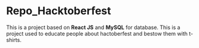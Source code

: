# Repo_Hacktoberfest

This is a project based on **React JS** and **MySQL** for database.
This is a project used to educate people about hactoberfest and bestow them with t-shirts.



